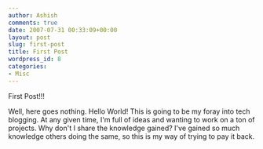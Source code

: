 ```yaml
---
author: Ashish
comments: true
date: 2007-07-31 00:33:09+00:00
layout: post
slug: first-post
title: First Post
wordpress_id: 8
categories:
- Misc
---
```


First Post!!!

Well, here goes nothing. Hello World! This is going to be my foray into tech blogging. At any given time, I'm full of ideas and wanting to work on a ton of projects. Why don't I share the knowledge gained? I've gained so much knowledge others doing the same, so this is my way of trying to pay it back.
